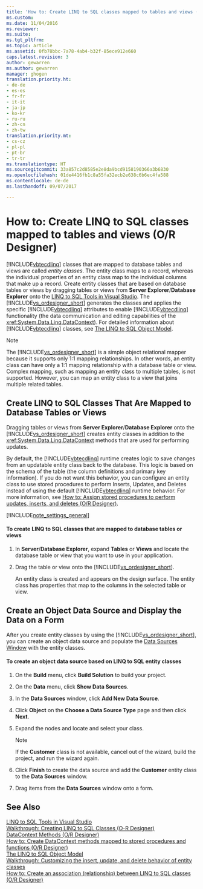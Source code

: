 ```yaml
---
title: 'How to: Create LINQ to SQL classes mapped to tables and views (O-R Designer) | Microsoft Docs'
ms.custom: 
ms.date: 11/04/2016
ms.reviewer: 
ms.suite: 
ms.tgt_pltfrm: 
ms.topic: article
ms.assetid: 0fb78bbc-7a78-4ab4-b32f-85ece912e660
caps.latest.revision: 3
author: gewarren
ms.author: gewarren
manager: ghogen
translation.priority.ht:
- de-de
- es-es
- fr-fr
- it-it
- ja-jp
- ko-kr
- ru-ru
- zh-cn
- zh-tw
translation.priority.mt:
- cs-cz
- pl-pl
- pt-br
- tr-tr
ms.translationtype: HT
ms.sourcegitcommit: 33a857c2d8585e2e8da9bcd9158190366a3b6830
ms.openlocfilehash: 01de4416fb1c8a55fa32ecb2e638c6b6ec4fa588
ms.contentlocale: de-de
ms.lasthandoff: 09/07/2017

---
```

# <a name="how-to-create-linq-to-sql-classes-mapped-to-tables-and-views-or-designer"></a>How to: Create LINQ to SQL classes mapped to tables and views (O/R Designer)
[!INCLUDE[vbtecdlinq](../data-tools/includes/vbtecdlinq_md.md)] classes that are mapped to database tables and views are called *entity classes*. The entity class maps to a record, whereas the individual properties of an entity class map to the individual columns that make up a record. Create entity classes that are based on database tables or views by dragging tables or views from **Server Explorer**/**Database Explorer** onto the [LINQ to SQL Tools in Visual Studio](../data-tools/linq-to-sql-tools-in-visual-studio2.md). The [!INCLUDE[vs_ordesigner_short](../data-tools/includes/vs_ordesigner_short_md.md)] generates the classes and applies the specific [!INCLUDE[vbtecdlinq](../data-tools/includes/vbtecdlinq_md.md)] attributes to enable [!INCLUDE[vbtecdlinq](../data-tools/includes/vbtecdlinq_md.md)] functionality (the data communication and editing capabilities of the <xref:System.Data.Linq.DataContext>). For detailed information about [!INCLUDE[vbtecdlinq](../data-tools/includes/vbtecdlinq_md.md)] classes, see [The LINQ to SQL Object Model](/dotnet/framework/data/adonet/sql/linq/the-linq-to-sql-object-model).  
  
> [!NOTE]
>  The [!INCLUDE[vs_ordesigner_short](../data-tools/includes/vs_ordesigner_short_md.md)] is a simple object relational mapper because it supports only 1:1 mapping relationships. In other words, an entity class can have only a 1:1 mapping relationship with a database table or view. Complex mapping, such as mapping an entity class to multiple tables, is not supported. However, you can map an entity class to a view that joins multiple related tables.  
  
## <a name="create-linq-to-sql-classes-that-are-mapped-to-database-tables-or-views"></a>Create LINQ to SQL Classes That Are Mapped to Database Tables or Views  
 Dragging tables or views from **Server Explorer**/**Database Explorer** onto the [!INCLUDE[vs_ordesigner_short](../data-tools/includes/vs_ordesigner_short_md.md)] creates entity classes in addition to the <xref:System.Data.Linq.DataContext> methods that are used for performing updates.  
  
 By default, the [!INCLUDE[vbtecdlinq](../data-tools/includes/vbtecdlinq_md.md)] runtime creates logic to save changes from an updatable entity class back to the database. This logic is based on the schema of the table (the column definitions and primary key information). If you do not want this behavior, you can configure an entity class to use stored procedures to perform Inserts, Updates, and Deletes instead of using the default [!INCLUDE[vbtecdlinq](../data-tools/includes/vbtecdlinq_md.md)] runtime behavior. For more information, see [How to: Assign stored procedures to perform updates, inserts, and deletes (O/R Designer)](../data-tools/how-to-assign-stored-procedures-to-perform-updates-inserts-and-deletes-o-r-designer.md).  
  
[!INCLUDE[note_settings_general](../data-tools/includes/note_settings_general_md.md)]  
  
#### <a name="to-create-linq-to-sql-classes-that-are-mapped-to-database-tables-or-views"></a>To create LINQ to SQL classes that are mapped to database tables or views  
  
1.  In **Server**/**Database Explorer**, expand **Tables** or **Views** and locate the database table or view that you want to use in your application.  
  
2.  Drag the table or view onto the [!INCLUDE[vs_ordesigner_short](../data-tools/includes/vs_ordesigner_short_md.md)].  
  
     An entity class is created and appears on the design surface. The entity class has properties that map to the columns in the selected table or view.  
  
## <a name="create-an-object-data-source-and-display-the-data-on-a-form"></a>Create an Object Data Source and Display the Data on a Form  
 After you create entity classes by using the [!INCLUDE[vs_ordesigner_short](../data-tools/includes/vs_ordesigner_short_md.md)], you can create an object data source and populate the [Data Sources Window](add-new-data-sources.md) with the entity classes.  
  
#### <a name="to-create-an-object-data-source-based-on-linq-to-sql-entity-classes"></a>To create an object data source based on LINQ to SQL entity classes  
  
1.  On the **Build** menu, click **Build Solution** to build your project.  
  
2.  On the **Data** menu, click **Show Data Sources**.  
  
3.  In the **Data Sources** window, click **Add New Data Source**.  
  
4.  Click **Object** on the **Choose a Data Source Type** page and then click **Next**.  
  
5.  Expand the nodes and locate and select your class.  
  
    > [!NOTE]
    >  If the **Customer** class is not available, cancel out of the wizard, build the project, and run the wizard again.  
  
6.  Click **Finish** to create the data source and add the **Customer** entity class to the **Data Sources** window.  
  
7.  Drag items from the **Data Sources** window onto a form.  
  
## <a name="see-also"></a>See Also  
 [LINQ to SQL Tools in Visual Studio](../data-tools/linq-to-sql-tools-in-visual-studio2.md)   
 [Walkthrough: Creating LINQ to SQL Classes (O-R Designer)](how-to-create-linq-to-sql-classes-mapped-to-tables-and-views-o-r-designer.md)   
 [DataContext Methods (O/R Designer)](../data-tools/datacontext-methods-o-r-designer.md)   
 [How to: Create DataContext methods mapped to stored procedures and functions (O/R Designer)](../data-tools/how-to-create-datacontext-methods-mapped-to-stored-procedures-and-functions-o-r-designer.md)   
 [The LINQ to SQL Object Model](/dotnet/framework/data/adonet/sql/linq/the-linq-to-sql-object-model)   
 [Walkthrough: Customizing the insert, update, and delete behavior of entity classes](../data-tools/walkthrough-customizing-the-insert-update-and-delete-behavior-of-entity-classes.md)   
  [How to: Create an association (relationship) between LINQ to SQL classes (O/R Designer)](../data-tools/how-to-create-an-association-relationship-between-linq-to-sql-classes-o-r-designer.md)
